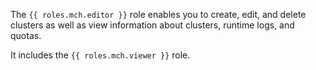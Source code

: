 The `{{ roles.mch.editor }}` role enables you to create, edit, and delete clusters as well as view information about clusters, runtime logs, and quotas.

It includes the `{{ roles.mch.viewer }}` role.

